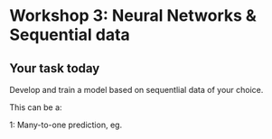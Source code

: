 # Workshop 3: Neural Networks & Sequential data

## Your task today

Develop and train a model based on sequentlial data of your choice.

This can be a:

1: Many-to-one prediction, eg. 
